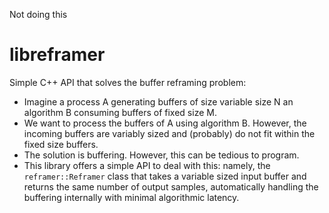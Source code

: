 Not doing this

# libreframer
Simple C++ API that solves the buffer reframing problem: 
- Imagine a process A generating buffers of size variable size N an algorithm B consuming buffers of fixed size M. 
- We want to process the buffers of A using algorithm B. However, the incoming buffers are variably sized and (probably) do not fit within the fixed size buffers. 
- The solution is buffering. However, this can be tedious to program.
- This library offers a simple API to deal with this: namely, the `reframer::Reframer` class that takes a variable sized input buffer and returns the same number of output samples, automatically handling the buffering internally with minimal algorithmic latency.
